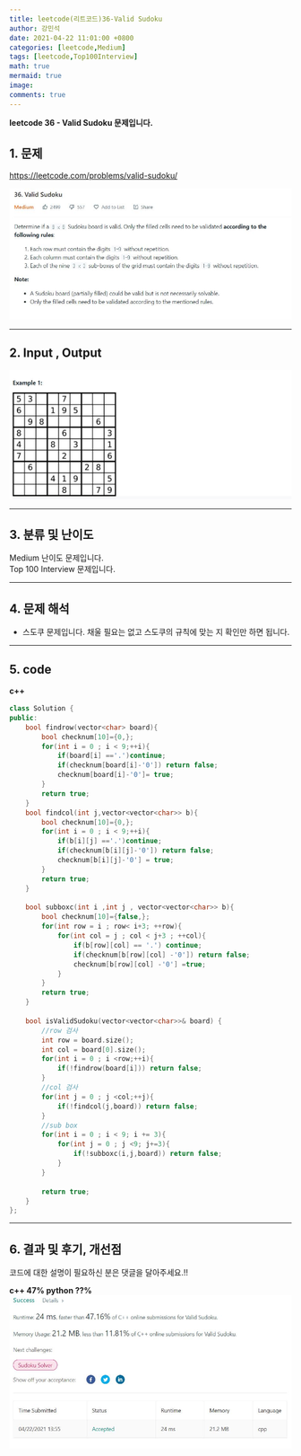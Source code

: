 ```yaml
---
title: leetcode(리트코드)36-Valid Sudoku
author: 강민석
date: 2021-04-22 11:01:00 +0800
categories: [leetcode,Medium]
tags: [leetcode,Top100Interview]
math: true
mermaid: true
image: 
comments: true
---
```


**leetcode 36 - Valid Sudoku 문제입니다.**

## 1. 문제
<https://leetcode.com/problems/valid-sudoku/>  

![](/assets/img/sample/leetcode/36/Problem.JPG)

-----  

## 2. Input , Output

![](/assets/img/sample/leetcode/36/input.JPG)  


-----  

## 3. 분류 및 난이도

Medium 난이도 문제입니다.  
Top 100 Interview 문제입니다.  


-----  

## 4. 문제 해석

- 스도쿠 문제입니다. 채울 필요는 없고 스도쿠의 규칙에 맞는 지 확인만 하면 됩니다.

-----  

## 5. code


**c++**

```c++
class Solution {
public:
    bool findrow(vector<char> board){
        bool checknum[10]={0,};
        for(int i = 0 ; i < 9;++i){
            if(board[i] =='.')continue;
            if(checknum[board[i]-'0']) return false;
            checknum[board[i]-'0']= true;
        }
        return true;
    }
    bool findcol(int j,vector<vector<char>> b){
        bool checknum[10]={0,};
        for(int i = 0 ; i < 9;++i){
            if(b[i][j] =='.')continue;
            if(checknum[b[i][j]-'0']) return false;
            checknum[b[i][j]-'0'] = true;
        }
        return true;
    }
    
    bool subboxc(int i ,int j , vector<vector<char>> b){
        bool checknum[10]={false,};
        for(int row = i ; row< i+3; ++row){
            for(int col = j ; col < j+3 ; ++col){
                if(b[row][col] == '.') continue;
                if(checknum[b[row][col] -'0']) return false;
                checknum[b[row][col] -'0'] =true;
            }
        }
        return true;
    }
    
    bool isValidSudoku(vector<vector<char>>& board) {
        //row 검사
        int row = board.size();
        int col = board[0].size();
        for(int i = 0 ; i <row;++i){
            if(!findrow(board[i])) return false;
        }
        //col 검사
        for(int j = 0 ; j <col;++j){
            if(!findcol(j,board)) return false;
        }
        //sub box
        for(int i = 0 ; i < 9; i += 3){
            for(int j = 0 ; j <9; j+=3){
                if(!subboxc(i,j,board)) return false;
            }
        }
        
        return true;
    }
};
```

-----

## 6. 결과 및 후기, 개선점

코드에 대한 설명이 필요하신 분은 댓글을 달아주세요.!!

**c++ 47% python ??%** 
![](/assets/img/sample/leetcode/36/result.JPG)  






